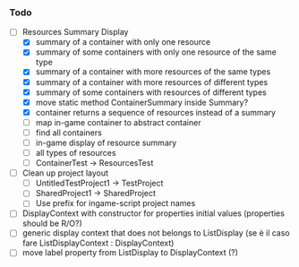 ﻿### Todo

- [ ] Resources Summary Display
  - [x] summary of a container with only one resource
  - [x] summary of some containers with only one resource of the same type
  - [x] summary of a container with more resources of the same types
  - [x] summary of a container with more resources of different types
  - [x] summary of some containers with resources of different types
  - [x] move static method ContainerSummary inside Summary?
  - [x] container returns a sequence of resources instead of a summary
  - [ ] map in-game container to abstract container
  - [ ] find all containers
  - [ ] in-game display of resource summary
  - [ ] all types of resources
  - [ ] ContainerTest -> ResourcesTest
- [ ] Clean up project layout
  - [ ] UntitledTestProject1 -> TestProject
  - [ ] SharedProject1 -> SharedProject
  - [ ] Use prefix for ingame-script project names
- [ ] DisplayContext with constructor for properties initial values (properties should be R/O?)
- [ ] generic display context that does not belongs to ListDisplay (se è il caso fare ListDisplayContext : DisplayContext)
- [ ] move label property from ListDisplay to DisplayContext (?)
